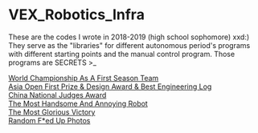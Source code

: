 # VEX_Robotics_Infra
These are the codes I wrote in 2018-2019 (high school sophomore) xxd:) They serve as the "libraries" for different autonomous period's programs with different starting points and the manual control program. Those programs are SECRETS >_

[World Championship As A First Season Team](https://drive.google.com/drive/folders/17T3aQ_AGz_UQ_2OWVD0sueTegPNujXqW) <br />
[Asia Open First Prize & Design Award & Best Engineering Log](https://drive.google.com/drive/folders/1cK0AcWcnEU1R8HOiOzJBvAz1Ug74kbcl) <br />
[China National Judges Award](https://drive.google.com/file/d/1YSzAkV5FKC9Z7Ly5qJovW222DilkGpb4/view?usp=sharing) <br />
[The Most Handsome And Annoying Robot](https://drive.google.com/file/d/1A9roT6YIeivRQWvoH9JaEPYMVkVFMNGa/view?usp=sharing) <br />
[The Most Glorious Victory](https://drive.google.com/file/d/1KpEaHt43L2izwRL9tiGia2JukttBsiCR/view?usp=sharing) <br />
[Random F*ed Up Photos](https://drive.google.com/drive/folders/1KZlviON2o4FcYhfINhAH63y52Y9EKeIc)